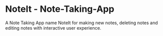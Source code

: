 # NoteIt - Note-Taking-App
A Note Taking App name NoteIt for making new notes, deleting notes and editing notes with interactive user experience.
